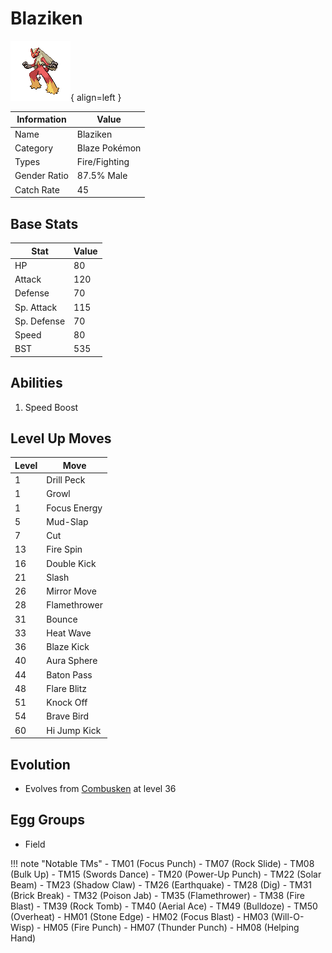 # Blaziken

![Blaziken](../images/pokemon/257.png){ align=left }

| Information | Value |
|------------|--------|
| Name | Blaziken |
| Category | Blaze Pokémon |
| Types | Fire/Fighting |
| Gender Ratio | 87.5% Male |
| Catch Rate | 45 |

## Base Stats

| Stat | Value |
|------|-------|
| HP | 80 |
| Attack | 120 |
| Defense | 70 |
| Sp. Attack | 115 |
| Sp. Defense | 70 |
| Speed | 80 |
| BST | 535 |

## Abilities
1. Speed Boost

## Level Up Moves
| Level | Move |
|-------|------|
| 1 | Drill Peck |
| 1 | Growl |
| 1 | Focus Energy |
| 5 | Mud-Slap |
| 7 | Cut |
| 13 | Fire Spin |
| 16 | Double Kick |
| 21 | Slash |
| 26 | Mirror Move |
| 28 | Flamethrower |
| 31 | Bounce |
| 33 | Heat Wave |
| 36 | Blaze Kick |
| 40 | Aura Sphere |
| 44 | Baton Pass |
| 48 | Flare Blitz |
| 51 | Knock Off |
| 54 | Brave Bird |
| 60 | Hi Jump Kick |

## Evolution
- Evolves from [Combusken](256-combusken.md) at level 36

## Egg Groups
- Field

!!! note "Notable TMs"
    - TM01 (Focus Punch)
    - TM07 (Rock Slide)
    - TM08 (Bulk Up)
    - TM15 (Swords Dance)
    - TM20 (Power-Up Punch)
    - TM22 (Solar Beam)
    - TM23 (Shadow Claw)
    - TM26 (Earthquake)
    - TM28 (Dig)
    - TM31 (Brick Break)
    - TM32 (Poison Jab)
    - TM35 (Flamethrower)
    - TM38 (Fire Blast)
    - TM39 (Rock Tomb)
    - TM40 (Aerial Ace)
    - TM49 (Bulldoze)
    - TM50 (Overheat)
    - HM01 (Stone Edge)
    - HM02 (Focus Blast)
    - HM03 (Will-O-Wisp)
    - HM05 (Fire Punch)
    - HM07 (Thunder Punch)
    - HM08 (Helping Hand)

